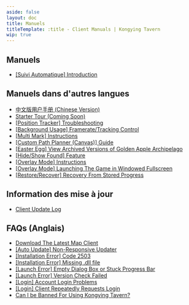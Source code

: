 ```yaml
---
aside: false
layout: doc
title: Manuels
titleTemplate: :title - Client Manuals | Kongying Tavern
wip: true
---
```


[文：【目录】客户端使用手册]: # 'https://support.qq.com/products/321980/faqs-more/?id=94938'

## **Manuels**

- [[Suivi Automatique] Introduction](./guide/auto-tracking/importantnotes.md)

## **Manuels dans d'autres langues**

- [中文版用户手册 (Chinese Version)](https://support.qq.com/products/321980/faqs/94938)
- [Starter Tour (Coming Soon)](#)
- [[Position Tracker] Troubleshooting](./guide/auto-tracking/troubleshoot.md)
- [[Background Usage] Framerate/Tracking Control](./guide/bg/bgfrate.md)
- [[Multi Mark] Instructions](./guide/batch-selection/instructions.md)
- [[Custom Path Planner (Canvas)] Guide](./guide/canvas/guide.md)
- [[Easter Egg] View Archived Versions of Golden Apple Archipelago](./guide/easter-egg/view.md)
- [[Hide/Show Found] Feature](./guide/hide-show-done/hidedoneshowdone.md)
- [[Overlay Mode] Instructions](./guide/overlay-mode/instructions.md)
- [[Overlay Mode] Launching The Game in Windowed Fullscreen](./guide/overlay-mode/fullscreen-windowed/launching.md)
- [[Restore/Recover] Recovery From Stored Progress](./guide/restore-recover/progress.md)

## **Information des mise à jour**

- [Client Update Log](https://discord.gg/SWz6RTWNkm)

## **FAQs (Anglais)**

- [Download The Latest Map Client](../download-client.md)
- [[Auto Update] Non-Responsive Updater](./faq/autoupdate/updater.md)
- [[Installation Error] Code 2503](./faq/instlerror/code2503.md)
- [[Installation Error] Missing .dll file](./faq/instlerror/missingdll.md)
- [[Launch Error] Empty Dialog Box or Stuck Progress Bar](./faq/launcherror/emptydialog.md)
- [[Launch Error] Version Check Failed](./faq/launcherror/versioncheck.md)
- [[Login] Account Login Problems](./faq/login/accountlogin.md)
- [[Login] Client Repeatedly Requests Login](./faq/login/clientrepeatedly.md)
- [Can I be Banned For Using Kongying Tavern?](./faq/accountsafety/acntban.md)
